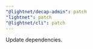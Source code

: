 ```yaml
---
"@lightnet/decap-admin": patch
"lightnet": patch
"@lightnet/cli": patch
---
```


Update dependencies.
